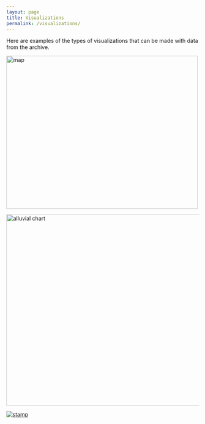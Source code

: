 ```yaml
---
layout: page
title: Visualizations
permalink: /visualizations/
---
```


Here are examples of the types of visualizations that can be made with data from the archive.






<a href="http://arcg.is/1Xv1HL">
<img src="../img/map1.jpg" style="width:500;height:400;" title="map" alt="map">
</a>


<a href="../img/alluvial.jpg"><img src="../img/alluvial.jpg" style="width:600px;height:500;" title="alluvial chart" alt="alluvial chart">
</a>

<a href="../img/ProkStamp.jpeg">
<img src="../img/ProkStamp.jpeg"  title="Hi! It's me, Serge!" alt="stamp"/>
</a>
